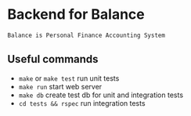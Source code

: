 # Backend for Balance
```
Balance is Personal Finance Accounting System
```

## Useful commands
- `make` or `make test` run unit tests
- `make run` start web server
- `make db` create test db for unit and integration tests
- `cd tests && rspec` run integration tests
